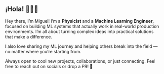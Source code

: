 ## ¡Hola! 🙋🏻‍♂️

Hey there, I’m Miguel! I’m a **Physicist** and a **Machine Learning Engineer**, focused on building ML systems that actually work in real-world production environments. 
I’m all about turning complex ideas into practical solutions that make a difference.

I also love sharing my ML journey and helping others break into the field — no matter where you’re starting from.

Always open to cool new projects, collaborations, or just connecting. Feel free to reach out on socials or drop a PR! 💪
